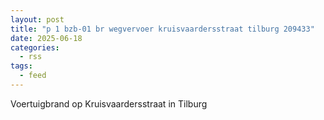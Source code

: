 ```yaml
---
layout: post
title: "p 1 bzb-01 br wegvervoer kruisvaardersstraat tilburg 209433"
date: 2025-06-18
categories: 
  - rss
tags: 
  - feed
---
```


Voertuigbrand op Kruisvaardersstraat in Tilburg
